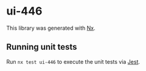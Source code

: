 # ui-446

This library was generated with [Nx](https://nx.dev).

## Running unit tests

Run `nx test ui-446` to execute the unit tests via [Jest](https://jestjs.io).

